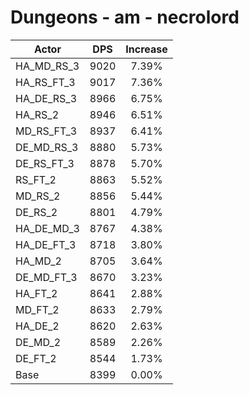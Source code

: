 # Dungeons - am - necrolord
| Actor | DPS | Increase |
|---|:---:|:---:|
|HA_MD_RS_3|9020|7.39%|
|HA_RS_FT_3|9017|7.36%|
|HA_DE_RS_3|8966|6.75%|
|HA_RS_2|8946|6.51%|
|MD_RS_FT_3|8937|6.41%|
|DE_MD_RS_3|8880|5.73%|
|DE_RS_FT_3|8878|5.70%|
|RS_FT_2|8863|5.52%|
|MD_RS_2|8856|5.44%|
|DE_RS_2|8801|4.79%|
|HA_DE_MD_3|8767|4.38%|
|HA_DE_FT_3|8718|3.80%|
|HA_MD_2|8705|3.64%|
|DE_MD_FT_3|8670|3.23%|
|HA_FT_2|8641|2.88%|
|MD_FT_2|8633|2.79%|
|HA_DE_2|8620|2.63%|
|DE_MD_2|8589|2.26%|
|DE_FT_2|8544|1.73%|
|Base|8399|0.00%|
